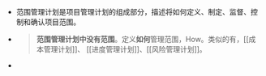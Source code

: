- 范围管理计划是项目管理计划的组成部分，描述将如何定义、制定、监督、控制和确认项目范围。
- > **范围管理计划中没有范围**。定义**如何**管理范围，How。类似的有，[[成本管理计划]]、 [[进度管理计划]]、[[风险管理计划]]。
-